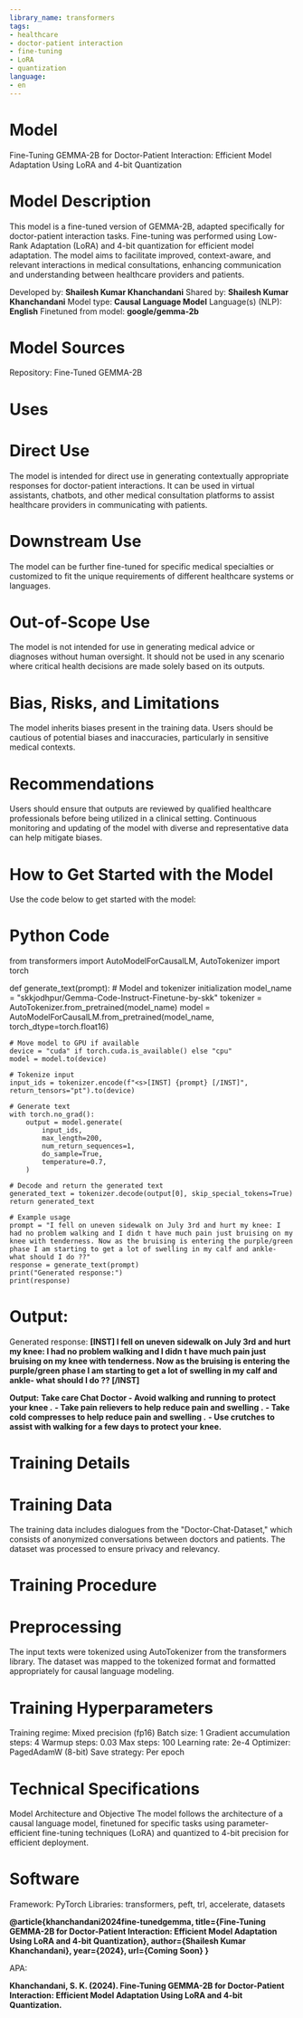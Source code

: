 ```yaml
---
library_name: transformers
tags:
- healthcare
- doctor-patient interaction
- fine-tuning
- LoRA
- quantization
language:
- en
---
```



# Model

Fine-Tuning GEMMA-2B for Doctor-Patient Interaction: Efficient Model Adaptation Using LoRA and 4-bit Quantization

# Model Description
This model is a fine-tuned version of GEMMA-2B, adapted specifically for doctor-patient interaction tasks. Fine-tuning was performed using Low-Rank Adaptation (LoRA) and 4-bit quantization for efficient model adaptation. The model aims to facilitate improved, context-aware, and relevant interactions in medical consultations, enhancing communication and understanding between healthcare providers and patients.

Developed by: **Shailesh Kumar Khanchandani**
Shared by: **Shailesh Kumar Khanchandani**
Model type: **Causal Language Model**
Language(s) (NLP): **English**
Finetuned from model: **google/gemma-2b**

# Model Sources
Repository: Fine-Tuned GEMMA-2B

# Uses

# Direct Use
The model is intended for direct use in generating contextually appropriate responses for doctor-patient interactions. It can be used in virtual assistants, chatbots, and other medical consultation platforms to assist healthcare providers in communicating with patients.

# Downstream Use
The model can be further fine-tuned for specific medical specialties or customized to fit the unique requirements of different healthcare systems or languages.

# Out-of-Scope Use
The model is not intended for use in generating medical advice or diagnoses without human oversight. It should not be used in any scenario where critical health decisions are made solely based on its outputs.

# Bias, Risks, and Limitations
The model inherits biases present in the training data. Users should be cautious of potential biases and inaccuracies, particularly in sensitive medical contexts.

# Recommendations
Users should ensure that outputs are reviewed by qualified healthcare professionals before being utilized in a clinical setting. Continuous monitoring and updating of the model with diverse and representative data can help mitigate biases.


# How to Get Started with the Model

Use the code below to get started with the model:

# Python Code

from transformers import AutoModelForCausalLM, AutoTokenizer
import torch

def generate_text(prompt):
    # Model and tokenizer initialization
    model_name = "skkjodhpur/Gemma-Code-Instruct-Finetune-by-skk"
    tokenizer = AutoTokenizer.from_pretrained(model_name)
    model = AutoModelForCausalLM.from_pretrained(model_name, torch_dtype=torch.float16)

    # Move model to GPU if available
    device = "cuda" if torch.cuda.is_available() else "cpu"
    model = model.to(device)

    # Tokenize input
    input_ids = tokenizer.encode(f"<s>[INST] {prompt} [/INST]", return_tensors="pt").to(device)

    # Generate text
    with torch.no_grad():
        output = model.generate(
            input_ids,
            max_length=200,
            num_return_sequences=1,
            do_sample=True,
            temperature=0.7,
        )

    # Decode and return the generated text
    generated_text = tokenizer.decode(output[0], skip_special_tokens=True)
    return generated_text

    # Example usage
    prompt = "I fell on uneven sidewalk on July 3rd and hurt my knee: I had no problem walking and I didn t have much pain just bruising on my knee with tenderness. Now as the bruising is entering the purple/green phase I am starting to get a lot of swelling in my calf and ankle- what should I do ??"
    response = generate_text(prompt)
    print("Generated response:")
    print(response)

# Output:
Generated response:
**[INST] I fell on uneven sidewalk on July 3rd and hurt my knee: I had no problem walking and I didn t have much pain just bruising on my knee with tenderness. Now as the bruising is entering the purple/green phase I am starting to get a lot of swelling in my calf and ankle- what should I do ?? [/INST]**

**Output:**
<b>Take care Chat Doctor </b> 
**- Avoid walking and running to protect your knee .**
**- Take pain relievers to help reduce pain and swelling .**
**- Take cold compresses to help reduce pain and swelling .**
**- Use crutches to assist with walking for a few days  to protect your knee.**

# Training Details
# Training Data
The training data includes dialogues from the "Doctor-Chat-Dataset," which consists of anonymized conversations between doctors and patients. The dataset was processed to ensure privacy and relevancy.

# Training Procedure
# Preprocessing
The input texts were tokenized using AutoTokenizer from the transformers library. The dataset was mapped to the tokenized format and formatted appropriately for causal language modeling.

# Training Hyperparameters
Training regime: Mixed precision (fp16)
Batch size: 1
Gradient accumulation steps: 4
Warmup steps: 0.03
Max steps: 100
Learning rate: 2e-4
Optimizer: PagedAdamW (8-bit)
Save strategy: Per epoch

# Technical Specifications
Model Architecture and Objective
The model follows the architecture of a causal language model, finetuned for specific tasks using parameter-efficient fine-tuning techniques (LoRA) and quantized to 4-bit precision for efficient deployment.

# Software
Framework: PyTorch
Libraries: transformers, peft, trl, accelerate, datasets

**@article{khanchandani2024fine-tunedgemma,
  title={Fine-Tuning GEMMA-2B for Doctor-Patient Interaction: Efficient Model Adaptation Using LoRA and 4-bit Quantization},
  author={Shailesh Kumar Khanchandani},
  year={2024},
  url={Coming Soon}
}**

APA:

**Khanchandani, S. K. (2024). Fine-Tuning GEMMA-2B for Doctor-Patient Interaction: Efficient Model Adaptation Using LoRA and 4-bit Quantization.**


